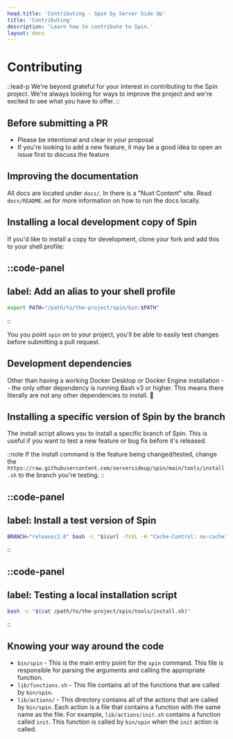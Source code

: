 ```yaml
---
head.title: 'Contributing - Spin by Server Side Up'
title: 'Contributing'
description: 'Learn how to contribute to Spin.'
layout: docs
---
```

# Contributing
::lead-p
We're beyond grateful for your interest in contributing to the Spin project. We're always looking for ways to improve the project and we're excited to see what you have to offer.
::

## Before submitting a PR
- Please be intentional and clear in your proposal
- If you're looking to add a new feature, it may be a good idea to open an issue first to discuss the feature

## Improving the documentation
All docs are located under `docs/`. In there is a "Nuxt Content" site. Read `docs/README.md` for more information on how to run the docs locally.

## Installing a local development copy of Spin
If you'd like to install a copy for development, clone your fork and add this to your shell profile:

::code-panel
---
label: Add an alias to your shell profile
---
```bash
export PATH="/path/to/the-project/spin/bin:$PATH"
```
::

You you point `spin` on to your project, you'll be able to easily test changes before submitting a pull request.

## Development dependencies
Other than having a working Docker Desktop or Docker Engine installation -- the only other dependency is running Bash v3 or higher. This means there literally are not any other dependencies to install. 🥳

## Installing a specific version of Spin by the branch
The install script allows you to install a specific branch of Spin. This is useful if you want to test a new feature or bug fix before it's released.

::note
If the install command is the feature being changed/tested, change the `https://raw.githubusercontent.com/serversideup/spin/main/tools/install.sh` to the branch you're testing.
::

::code-panel
---
label: Install a test version of Spin
---
```bash
BRANCH="release/2.0" bash -c "$(curl -fsSL -H "Cache-Control: no-cache" https://raw.githubusercontent.com/serversideup/spin/main/tools/install.sh)"
```
::

::code-panel
---
label: Testing a local installation script
---
```bash
bash -c "$(cat /path/to/the-project/spin/tools/install.sh)"
```
::

## Knowing your way around the code
- `bin/spin` - This is the main entry point for the `spin` command. This file is responsible for parsing the arguments and calling the appropriate function.
- `lib/functions.sh` - This file contains all of the functions that are called by `bin/spin`.
- `lib/actions/` - This directory contains all of the actions that are called by `bin/spin`. Each action is a file that contains a function with the same name as the file. For example, `lib/actions/init.sh` contains a function called `init`. This function is called by `bin/spin` when the `init` action is called.